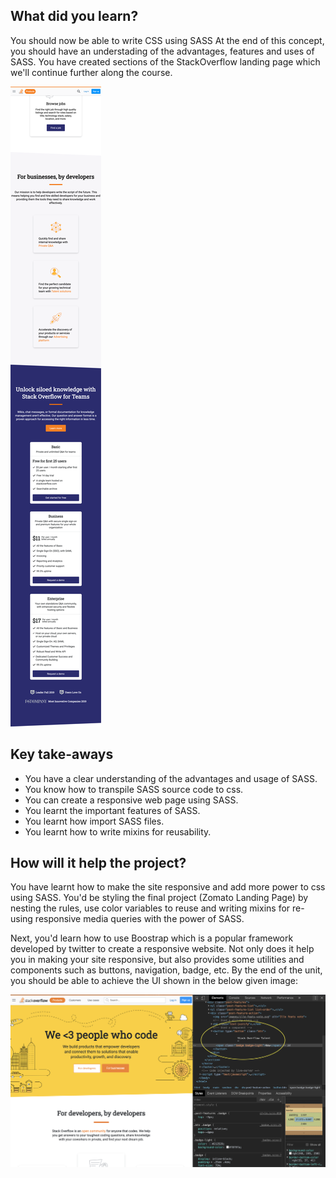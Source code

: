 ## What did you learn?

You should now be able to write CSS using SASS
At the end of this concept, you should have an understading of the advantages, features and uses of SASS. You have created sections of the StackOverflow landing page which we'll continue further along the course.

![final image](../2.CSS_preprocessor/images/nesting.png)

## Key take-aways

- You have a clear understanding of the advantages and usage of SASS.
- You know how to transpile SASS source code to css.
- You can create a responsive web page using SASS.
- You learnt the important features of SASS.
- You learnt how import SASS files.
- You learnt how to write mixins for reusability.

## How will it help the project?

You have learnt how to make the site responsive and add more power to css using SASS. You'd be styling the final project (Zomato Landing Page) by nesting the rules, use color variables to reuse and writing mixins for re-using responsive media queries with the power of SASS.

Next, you'd learn how to use Boostrap which is a popular framework developed by twitter to create a responsive website. Not only does it help you in making your site responsive, but also provides some utilities and components such as buttons, navigation, badge, etc. By the end of the unit, you should be able to achieve the UI shown in the below given image:

![Bootstrap component](../3.Bootstrap/images/component.png)
